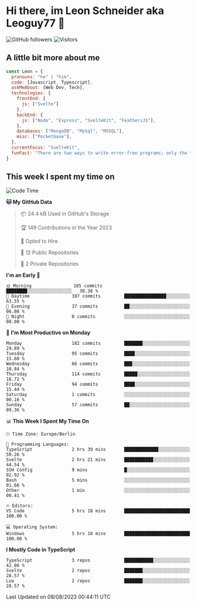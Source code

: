 # Hi there, im Leon Schneider aka Leoguy77 👋

![GitHub followers](https://img.shields.io/github/followers/leoguy77.svg?style=social&label=Followers) ![Visitors](https://visitor-badge.glitch.me/badge?page_id=leoguy77.leoguy77)

## A little bit more about me

```javascript
const Leon = {
  pronouns: "he" | "him",
  code: [Javascript, Typescript],
  askMeAbout: [Web Dev, Tech],
  technologies: {
    frontEnd: {
      js: ["Svelte"]
    },
    backEnd: {
      js: ["Node", "Express", "SvelteKit", "FeathersJS"],
    },
    databases: ["MongoDB", "MySql", "MSSQL"],
    misc: ["Pocketbase"],
  },
  currentFocus: "SvelteKit",
  funFact: "There are two ways to write error-free programs; only the third one works"
}
```

## This week I spent my time on

<!--START_SECTION:waka-->
![Code Time](http://img.shields.io/badge/Code%20Time-98%20hrs%2049%20mins-blue)

**🐱 My GitHub Data** 

> 📦 24.4 kB Used in GitHub's Storage 
 > 
> 🏆 149 Contributions in the Year 2023
 > 
> 💼 Opted to Hire
 > 
> 📜 12 Public Repositories 
 > 
> 🔑 2 Private Repositories 
 > 
**I'm an Early 🐤** 

```text
🌞 Morning                185 commits         ████████░░░░░░░░░░░░░░░░░   30.38 % 
🌆 Daytime                387 commits         ████████████████░░░░░░░░░   63.55 % 
🌃 Evening                37 commits          ██░░░░░░░░░░░░░░░░░░░░░░░   06.08 % 
🌙 Night                  0 commits           ░░░░░░░░░░░░░░░░░░░░░░░░░   00.00 % 
```
📅 **I'm Most Productive on Monday** 

```text
Monday                   182 commits         ███████░░░░░░░░░░░░░░░░░░   29.89 % 
Tuesday                  95 commits          ████░░░░░░░░░░░░░░░░░░░░░   15.60 % 
Wednesday                66 commits          ███░░░░░░░░░░░░░░░░░░░░░░   10.84 % 
Thursday                 114 commits         █████░░░░░░░░░░░░░░░░░░░░   18.72 % 
Friday                   94 commits          ████░░░░░░░░░░░░░░░░░░░░░   15.44 % 
Saturday                 1 commits           ░░░░░░░░░░░░░░░░░░░░░░░░░   00.16 % 
Sunday                   57 commits          ██░░░░░░░░░░░░░░░░░░░░░░░   09.36 % 
```


📊 **This Week I Spent My Time On** 

```text
🕑︎ Time Zone: Europe/Berlin

💬 Programming Languages: 
TypeScript               2 hrs 39 mins       █████████████░░░░░░░░░░░░   50.26 % 
Svelte                   2 hrs 21 mins       ███████████░░░░░░░░░░░░░░   44.54 % 
SSH Config               9 mins              █░░░░░░░░░░░░░░░░░░░░░░░░   02.92 % 
Bash                     5 mins              ░░░░░░░░░░░░░░░░░░░░░░░░░   01.66 % 
Other                    1 min               ░░░░░░░░░░░░░░░░░░░░░░░░░   00.41 % 

🔥 Editors: 
VS Code                  5 hrs 18 mins       █████████████████████████   100.00 % 

💻 Operating System: 
Windows                  5 hrs 18 mins       █████████████████████████   100.00 % 
```

**I Mostly Code in TypeScript** 

```text
TypeScript               3 repos             ███████████░░░░░░░░░░░░░░   42.86 % 
Svelte                   2 repos             ███████░░░░░░░░░░░░░░░░░░   28.57 % 
Lua                      2 repos             ███████░░░░░░░░░░░░░░░░░░   28.57 % 
```




 Last Updated on 08/08/2023 00:44:11 UTC
<!--END_SECTION:waka-->
